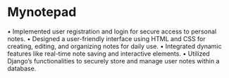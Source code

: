 # Mynotepad
• Implemented user registration and login for secure access to personal notes.
• Designed a user-friendly interface using HTML and CSS for creating, editing, and organizing notes for daily use.
• Integrated dynamic features like real-time note saving and interactive elements.
• Utilized Django’s functionalities to securely store and manage user notes within a database.

